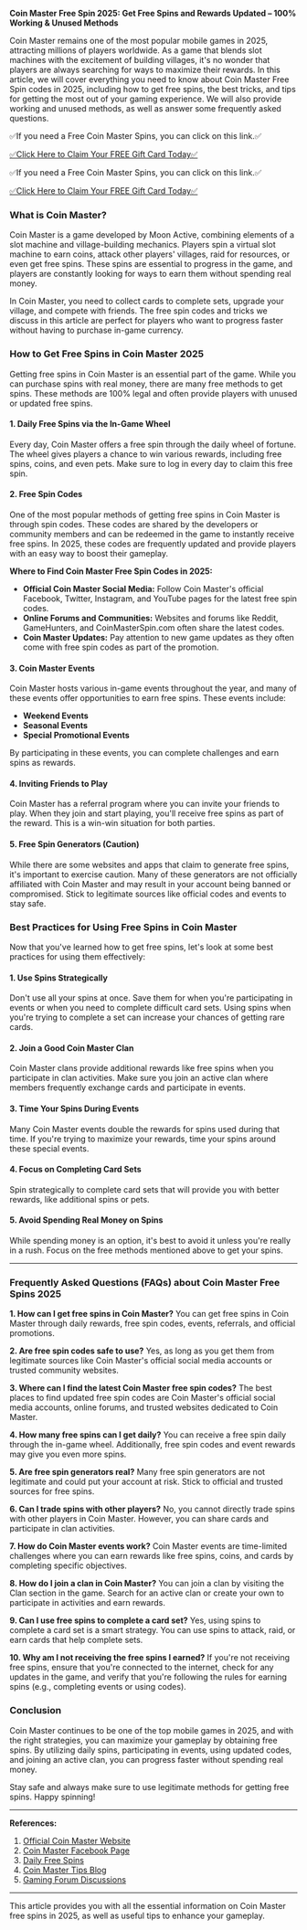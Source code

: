 **Coin Master Free Spin 2025: Get Free Spins and Rewards Updated – 100% Working & Unused Methods**

Coin Master remains one of the most popular mobile games in 2025, attracting millions of players worldwide. As a game that blends slot machines with the excitement of building villages, it's no wonder that players are always searching for ways to maximize their rewards. In this article, we will cover everything you need to know about Coin Master Free Spin codes in 2025, including how to get free spins, the best tricks, and tips for getting the most out of your gaming experience. We will also provide working and unused methods, as well as answer some frequently asked questions.

✅If you need a Free Coin Master Spins, you can click on this link.✅

[✅Click Here to Claim Your FREE Gift Card Today✅](https://dmfarid.com/coinmaster/)

✅If you need a Free Coin Master Spins, you can click on this link.✅

[✅Click Here to Claim Your FREE Gift Card Today✅](https://dmfarid.com/coinmaster/)

### What is Coin Master?

Coin Master is a game developed by Moon Active, combining elements of a slot machine and village-building mechanics. Players spin a virtual slot machine to earn coins, attack other players' villages, raid for resources, or even get free spins. These spins are essential to progress in the game, and players are constantly looking for ways to earn them without spending real money.

In Coin Master, you need to collect cards to complete sets, upgrade your village, and compete with friends. The free spin codes and tricks we discuss in this article are perfect for players who want to progress faster without having to purchase in-game currency.

### How to Get Free Spins in Coin Master 2025

Getting free spins in Coin Master is an essential part of the game. While you can purchase spins with real money, there are many free methods to get spins. These methods are 100% legal and often provide players with unused or updated free spins.

#### 1. **Daily Free Spins via the In-Game Wheel**
   Every day, Coin Master offers a free spin through the daily wheel of fortune. The wheel gives players a chance to win various rewards, including free spins, coins, and even pets. Make sure to log in every day to claim this free spin.

#### 2. **Free Spin Codes**
   One of the most popular methods of getting free spins in Coin Master is through spin codes. These codes are shared by the developers or community members and can be redeemed in the game to instantly receive free spins. In 2025, these codes are frequently updated and provide players with an easy way to boost their gameplay.

   **Where to Find Coin Master Free Spin Codes in 2025:**
   - **Official Coin Master Social Media:** Follow Coin Master's official Facebook, Twitter, Instagram, and YouTube pages for the latest free spin codes.
   - **Online Forums and Communities:** Websites and forums like Reddit, GameHunters, and CoinMasterSpin.com often share the latest codes.
   - **Coin Master Updates:** Pay attention to new game updates as they often come with free spin codes as part of the promotion.

#### 3. **Coin Master Events**
   Coin Master hosts various in-game events throughout the year, and many of these events offer opportunities to earn free spins. These events include:
   - **Weekend Events**
   - **Seasonal Events**
   - **Special Promotional Events**

   By participating in these events, you can complete challenges and earn spins as rewards.

#### 4. **Inviting Friends to Play**
   Coin Master has a referral program where you can invite your friends to play. When they join and start playing, you'll receive free spins as part of the reward. This is a win-win situation for both parties.

#### 5. **Free Spin Generators (Caution)**
   While there are some websites and apps that claim to generate free spins, it's important to exercise caution. Many of these generators are not officially affiliated with Coin Master and may result in your account being banned or compromised. Stick to legitimate sources like official codes and events to stay safe.

### Best Practices for Using Free Spins in Coin Master

Now that you've learned how to get free spins, let's look at some best practices for using them effectively:

#### 1. **Use Spins Strategically**
   Don't use all your spins at once. Save them for when you're participating in events or when you need to complete difficult card sets. Using spins when you're trying to complete a set can increase your chances of getting rare cards.

#### 2. **Join a Good Coin Master Clan**
   Coin Master clans provide additional rewards like free spins when you participate in clan activities. Make sure you join an active clan where members frequently exchange cards and participate in events.

#### 3. **Time Your Spins During Events**
   Many Coin Master events double the rewards for spins used during that time. If you're trying to maximize your rewards, time your spins around these special events.

#### 4. **Focus on Completing Card Sets**
   Spin strategically to complete card sets that will provide you with better rewards, like additional spins or pets.

#### 5. **Avoid Spending Real Money on Spins**
   While spending money is an option, it's best to avoid it unless you're really in a rush. Focus on the free methods mentioned above to get your spins.

---

### Frequently Asked Questions (FAQs) about Coin Master Free Spins 2025

**1. How can I get free spins in Coin Master?**
   You can get free spins in Coin Master through daily rewards, free spin codes, events, referrals, and official promotions.

**2. Are free spin codes safe to use?**
   Yes, as long as you get them from legitimate sources like Coin Master's official social media accounts or trusted community websites.

**3. Where can I find the latest Coin Master free spin codes?**
   The best places to find updated free spin codes are Coin Master's official social media accounts, online forums, and trusted websites dedicated to Coin Master.

**4. How many free spins can I get daily?**
   You can receive a free spin daily through the in-game wheel. Additionally, free spin codes and event rewards may give you even more spins.

**5. Are free spin generators real?**
   Many free spin generators are not legitimate and could put your account at risk. Stick to official and trusted sources for free spins.

**6. Can I trade spins with other players?**
   No, you cannot directly trade spins with other players in Coin Master. However, you can share cards and participate in clan activities.

**7. How do Coin Master events work?**
   Coin Master events are time-limited challenges where you can earn rewards like free spins, coins, and cards by completing specific objectives.

**8. How do I join a clan in Coin Master?**
   You can join a clan by visiting the Clan section in the game. Search for an active clan or create your own to participate in activities and earn rewards.

**9. Can I use free spins to complete a card set?**
   Yes, using spins to complete a card set is a smart strategy. You can use spins to attack, raid, or earn cards that help complete sets.

**10. Why am I not receiving the free spins I earned?**
   If you're not receiving free spins, ensure that you're connected to the internet, check for any updates in the game, and verify that you're following the rules for earning spins (e.g., completing events or using codes).



### Conclusion

Coin Master continues to be one of the top mobile games in 2025, and with the right strategies, you can maximize your gameplay by obtaining free spins. By utilizing daily spins, participating in events, using updated codes, and joining an active clan, you can progress faster without spending real money.

Stay safe and always make sure to use legitimate methods for getting free spins. Happy spinning!

---

**References:**

1. [Official Coin Master Website](https://dmfarid.com/coinmaster/)
2. [Coin Master Facebook Page](https://dmfarid.com/coinmaster/)
3. [Daily Free Spins](https://dmfarid.com/coinmaster/)
4. [Coin Master Tips Blog](https://dmfarid.com/coinmaster/)
5. [Gaming Forum Discussions](https://dmfarid.com/coinmaster/)
---

This article provides you with all the essential information on Coin Master free spins in 2025, as well as useful tips to enhance your gameplay.
